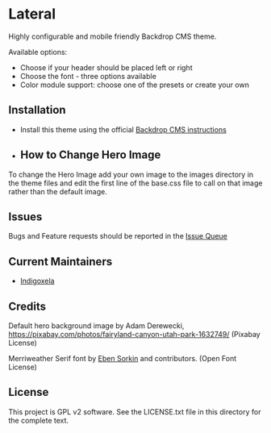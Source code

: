 # Lateral

Highly configurable and mobile friendly Backdrop CMS theme.

Available options:

- Choose if your header should be placed left or right
- Choose the font - three options available
- Color module support: choose one of the presets or create your own

## Installation

- Install this theme using the official [Backdrop CMS instructions](https://backdropcms.org/guide/themes)

- ## How to Change Hero Image

To change the Hero Image add your own image to the images directory in the theme files and edit the first line of the 
base.css file to call on that image rather than the default image. 

## Issues

Bugs and Feature requests should be reported in the [Issue Queue](https://github.com/backdrop-contrib/lateral/issues)

## Current Maintainers

- [Indigoxela](https://github.com/indigoxela)

## Credits

Default hero background image by Adam Derewecki,
https://pixabay.com/photos/fairyland-canyon-utah-park-1632749/
(Pixabay License)

Merriweather Serif font by [Eben Sorkin](https://github.com/EbenSorkin) and contributors.
(Open Font License)

## License

This project is GPL v2 software. See the LICENSE.txt file in this directory for the complete text.
